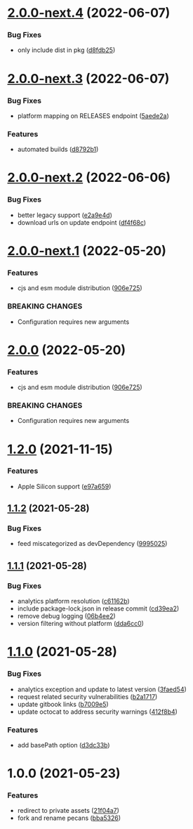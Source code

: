 # [2.0.0-next.4](https://github.com/dopry/pecans/compare/v2.0.0-next.3...v2.0.0-next.4) (2022-06-07)


### Bug Fixes

* only include dist in pkg ([d8fdb25](https://github.com/dopry/pecans/commit/d8fdb256503b85c9898a4736f2cac5750d153606))

# [2.0.0-next.3](https://github.com/dopry/pecans/compare/v2.0.0-next.2...v2.0.0-next.3) (2022-06-07)


### Bug Fixes

* platform mapping on RELEASES endpoint ([5aede2a](https://github.com/dopry/pecans/commit/5aede2ad2c50f856d53b99872a7c00a3231b9fd1))


### Features

* automated builds ([d8792b1](https://github.com/dopry/pecans/commit/d8792b1eb3609c1b91a90dd43021ba87298adb96))

# [2.0.0-next.2](https://github.com/dopry/pecans/compare/v2.0.0-next.1...v2.0.0-next.2) (2022-06-06)


### Bug Fixes

* better legacy support ([e2a9e4d](https://github.com/dopry/pecans/commit/e2a9e4dc2beb1ed4ec4eb216359deca158262673))
* download urls on update endpoint ([df4f68c](https://github.com/dopry/pecans/commit/df4f68cf0f8e4e988fb70ca4ab8b112e90ccb748))

# [2.0.0-next.1](https://github.com/dopry/pecans/compare/v1.2.0...v2.0.0-next.1) (2022-05-20)


### Features

* cjs and esm module distribution ([906e725](https://github.com/dopry/pecans/commit/906e7255e86df8b657edfe5dc9c42563534290d8))


### BREAKING CHANGES

* Configuration requires new arguments

# [2.0.0](https://github.com/dopry/pecans/compare/v1.2.0...v2.0.0) (2022-05-20)


### Features

* cjs and esm module distribution ([906e725](https://github.com/dopry/pecans/commit/906e7255e86df8b657edfe5dc9c42563534290d8))


### BREAKING CHANGES

* Configuration requires new arguments

# [1.2.0](https://github.com/dopry/pecans/compare/v1.1.2...v1.2.0) (2021-11-15)


### Features

* Apple Silicon support ([e97a659](https://github.com/dopry/pecans/commit/e97a65915e91595fcbbaa3b3f9059acec8fbd507))

## [1.1.2](https://github.com/dopry/pecans/compare/v1.1.1...v1.1.2) (2021-05-28)


### Bug Fixes

* feed miscategorized as devDependency ([9995025](https://github.com/dopry/pecans/commit/9995025d5f542da97a9b72f10af5c5c507f624d2))

## [1.1.1](https://github.com/dopry/pecans/compare/v1.1.0...v1.1.1) (2021-05-28)


### Bug Fixes

* analytics platform resolution ([c61162b](https://github.com/dopry/pecans/commit/c61162b6b6a8b470bc38623698783d8e06155b52))
* include package-lock.json in release commit ([cd39ea2](https://github.com/dopry/pecans/commit/cd39ea2b37d61a56beedeb7d1cb57b06d40b36cb))
* remove debug logging ([06b4ee2](https://github.com/dopry/pecans/commit/06b4ee210c527b88c8390c8cd23ec001ffccc1fa))
* version filtering without platform ([dda6cc0](https://github.com/dopry/pecans/commit/dda6cc08701f5067f32c6d7b13e13496b8b1ff5e))

# [1.1.0](https://github.com/dopry/pecans/compare/v1.0.0...v1.1.0) (2021-05-28)


### Bug Fixes

* analytics exception and update to latest version ([3faed54](https://github.com/dopry/pecans/commit/3faed54d101e1fd56117a063d05b20f2b3ea6f7f))
* request related security vulnerabilities ([b2a1717](https://github.com/dopry/pecans/commit/b2a171732b13695bbded76c014c1e7ed7959fdce))
* update gitbook links ([b7009e5](https://github.com/dopry/pecans/commit/b7009e5a91bad1ba712de0828a8f91fba75047ca))
* update octocat to address security warnings ([412f8b4](https://github.com/dopry/pecans/commit/412f8b421f5f1fed9667b94e3d091a108a952865))


### Features

* add basePath option ([d3dc33b](https://github.com/dopry/pecans/commit/d3dc33b71f9f9200355fecb06c4818ea75aa5073))

# 1.0.0 (2021-05-23)


### Features

* redirect to private assets ([21f04a7](https://github.com/dopry/pecans/commit/21f04a7d91fa86714ec94de5f7884cbb7f2d6f18))
* fork and rename pecans ([bba5326](https://github.com/dopry/pecans/commit/bba53262d51ab633a9a0299f72360c63bf10da5d))
